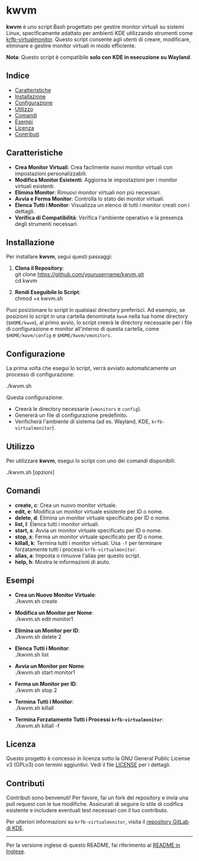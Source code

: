 
# kwvm

**kwvm** è uno script Bash progettato per gestire monitor virtuali su sistemi Linux, specificamente adattato per ambienti KDE utilizzando strumenti come [krfb-virtualmonitor](https://invent.kde.org/network/krfb). Questo script consente agli utenti di creare, modificare, eliminare e gestire monitor virtuali in modo efficiente.

**Nota**: Questo script è compatibile **solo con KDE in esecuzione su Wayland**.

## Indice

- [Caratteristiche](#caratteristiche)
- [Installazione](#installazione)
- [Configurazione](#configurazione)
- [Utilizzo](#utilizzo)
- [Comandi](#comandi)
- [Esempi](#esempi)
- [Licenza](#licenza)
- [Contributi](#contributi)

## Caratteristiche

- **Crea Monitor Virtuali**: Crea facilmente nuovi monitor virtuali con impostazioni personalizzabili.
- **Modifica Monitor Esistenti**: Aggiorna le impostazioni per i monitor virtuali esistenti.
- **Elimina Monitor**: Rimuovi monitor virtuali non più necessari.
- **Avvia e Ferma Monitor**: Controlla lo stato dei monitor virtuali.
- **Elenca Tutti i Monitor**: Visualizza un elenco di tutti i monitor creati con i dettagli.
- **Verifica di Compatibilità**: Verifica l'ambiente operativo e la presenza degli strumenti necessari.

## Installazione

Per installare **kwvm**, segui questi passaggi:

1. **Clona il Repository**:  
   git clone https://github.com/yourusername/kwvm.git  
   cd kwvm

2. **Rendi Eseguibile lo Script**:  
   chmod +x kwvm.sh

Puoi posizionare lo script in qualsiasi directory preferisci. Ad esempio, se posizioni lo script in una cartella denominata `kwvm` nella tua home directory (`$HOME/kwvm`), al primo avvio, lo script creerà le directory necessarie per i file di configurazione e monitor all'interno di questa cartella, come `$HOME/kwvm/config` e `$HOME/kwvm/vmonitors`.

## Configurazione

La prima volta che esegui lo script, verrà avviato automaticamente un processo di configurazione:

./kwvm.sh

Questa configurazione:
- Creerà le directory necessarie (`vmonitors` e `config`).
- Genererà un file di configurazione predefinito.
- Verificherà l'ambiente di sistema (ad es. Wayland, KDE, `krfb-virtualmonitor`).

## Utilizzo

Per utilizzare **kwvm**, esegui lo script con uno dei comandi disponibili:

./kwvm.sh <comando> [opzioni]

## Comandi

- **create, c**: Crea un nuovo monitor virtuale.
- **edit, e**: Modifica un monitor virtuale esistente per ID o nome.
- **delete, d**: Elimina un monitor virtuale specificato per ID o nome.
- **list, l**: Elenca tutti i monitor virtuali.
- **start, s**: Avvia un monitor virtuale specificato per ID o nome.
- **stop, x**: Ferma un monitor virtuale specificato per ID o nome.
- **killall, k**: Termina tutti i monitor virtuali. Usa `-f` per terminare forzatamente tutti i processi `krfb-virtualmonitor`.
- **alias, a**: Imposta o rimuove l'alias per questo script.
- **help, h**: Mostra le informazioni di aiuto.

## Esempi

- **Crea un Nuovo Monitor Virtuale**:  
  ./kwvm.sh create

- **Modifica un Monitor per Nome**:  
  ./kwvm.sh edit monitor1

- **Elimina un Monitor per ID**:  
  ./kwvm.sh delete 2

- **Elenca Tutti i Monitor**:  
  ./kwvm.sh list

- **Avvia un Monitor per Nome**:  
  ./kwvm.sh start monitor1

- **Ferma un Monitor per ID**:  
  ./kwvm.sh stop 2

- **Termina Tutti i Monitor**:  
  ./kwvm.sh killall

- **Termina Forzatamente Tutti i Processi `krfb-virtualmonitor`**:  
  ./kwvm.sh killall -f

## Licenza

Questo progetto è concesso in licenza sotto la GNU General Public License v3 (GPLv3) con termini aggiuntivi. Vedi il file [LICENSE](LICENSE) per i dettagli.

## Contributi

Contributi sono benvenuti! Per favore, fai un fork del repository e invia una pull request con le tue modifiche. Assicurati di seguire lo stile di codifica esistente e includere eventuali test necessari con il tuo contributo.

Per ulteriori informazioni su `krfb-virtualmonitor`, visita il [repository GitLab di KDE](https://invent.kde.org/network/krfb).

---

Per la versione inglese di questo README, fai riferimento al [README in Inglese](README.md).
